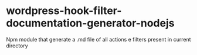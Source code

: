 # wordpress-hook-filter-documentation-generator-nodejs
Npm module that generate a .md file of all actions e filters present in current directory
